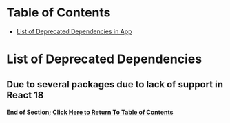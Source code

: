 # Table of Contents

- [List of Deprecated Dependencies in App](#list-of-deprecated-dependencies)

# List of Deprecated Dependencies

## Due to several packages due to lack of support in React 18

#### End of Section; [Click Here to Return To Table of Contents](#Table-of-Contents)
